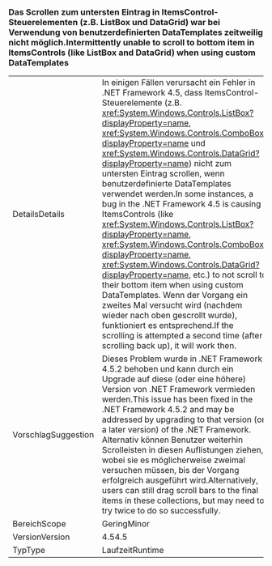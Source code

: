### <a name="intermittently-unable-to-scroll-to-bottom-item-in-itemscontrols-like-listbox-and-datagrid-when-using-custom-datatemplates"></a><span data-ttu-id="5ec90-101">Das Scrollen zum untersten Eintrag in ItemsControl-Steuerelementen (z.B. ListBox und DataGrid) war bei Verwendung von benutzerdefinierten DataTemplates zeitweilig nicht möglich.</span><span class="sxs-lookup"><span data-stu-id="5ec90-101">Intermittently unable to scroll to bottom item in ItemsControls (like ListBox and DataGrid) when using custom DataTemplates</span></span>

|   |   |
|---|---|
|<span data-ttu-id="5ec90-102">Details</span><span class="sxs-lookup"><span data-stu-id="5ec90-102">Details</span></span>|<span data-ttu-id="5ec90-103">In einigen Fällen verursacht ein Fehler in .NET Framework 4.5, dass ItemsControl-Steuerelemente (z.B. <xref:System.Windows.Controls.ListBox?displayProperty=name>, <xref:System.Windows.Controls.ComboBox?displayProperty=name> und <xref:System.Windows.Controls.DataGrid?displayProperty=name>) nicht zum untersten Eintrag scrollen, wenn benutzerdefinierte DataTemplates verwendet werden.</span><span class="sxs-lookup"><span data-stu-id="5ec90-103">In some instances, a bug in the .NET Framework 4.5 is causing ItemsControls (like <xref:System.Windows.Controls.ListBox?displayProperty=name>, <xref:System.Windows.Controls.ComboBox?displayProperty=name>, <xref:System.Windows.Controls.DataGrid?displayProperty=name>, etc.) to not scroll to their bottom item when using custom DataTemplates.</span></span> <span data-ttu-id="5ec90-104">Wenn der Vorgang ein zweites Mal versucht wird (nachdem wieder nach oben gescrollt wurde), funktioniert es entsprechend.</span><span class="sxs-lookup"><span data-stu-id="5ec90-104">If the scrolling is attempted a second time (after scrolling back up), it will work then.</span></span>|
|<span data-ttu-id="5ec90-105">Vorschlag</span><span class="sxs-lookup"><span data-stu-id="5ec90-105">Suggestion</span></span>|<span data-ttu-id="5ec90-106">Dieses Problem wurde in .NET Framework 4.5.2 behoben und kann durch ein Upgrade auf diese (oder eine höhere) Version von .NET Framework vermieden werden.</span><span class="sxs-lookup"><span data-stu-id="5ec90-106">This issue has been fixed in the .NET Framework 4.5.2 and may be addressed by upgrading to that version (or a later version) of the .NET Framework.</span></span> <span data-ttu-id="5ec90-107">Alternativ können Benutzer weiterhin Scrolleisten in diesen Auflistungen ziehen, wobei sie es möglicherweise zweimal versuchen müssen, bis der Vorgang erfolgreich ausgeführt wird.</span><span class="sxs-lookup"><span data-stu-id="5ec90-107">Alternatively, users can still drag scroll bars to the final items in these collections, but may need to try twice to do so successfully.</span></span>|
|<span data-ttu-id="5ec90-108">Bereich</span><span class="sxs-lookup"><span data-stu-id="5ec90-108">Scope</span></span>|<span data-ttu-id="5ec90-109">Gering</span><span class="sxs-lookup"><span data-stu-id="5ec90-109">Minor</span></span>|
|<span data-ttu-id="5ec90-110">Version</span><span class="sxs-lookup"><span data-stu-id="5ec90-110">Version</span></span>|<span data-ttu-id="5ec90-111">4.5</span><span class="sxs-lookup"><span data-stu-id="5ec90-111">4.5</span></span>|
|<span data-ttu-id="5ec90-112">Typ</span><span class="sxs-lookup"><span data-stu-id="5ec90-112">Type</span></span>|<span data-ttu-id="5ec90-113">Laufzeit</span><span class="sxs-lookup"><span data-stu-id="5ec90-113">Runtime</span></span>|

